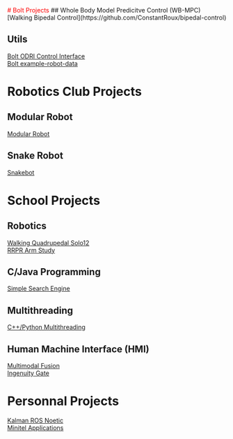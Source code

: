 <span style="color:red">
# Bolt Projects
</span>
## Whole Body Model Predicitve Control (WB-MPC)
[Walking Bipedal Control](https://github.com/ConstantRoux/bipedal-control)  

## Utils
[Bolt ODRI Control Interface](https://github.com/ConstantRoux/odri_control_interface)  
[Bolt example-robot-data](https://github.com/ConstantRoux/example-robot-data)  

# Robotics Club Projects
## Modular Robot
[Modular Robot](https://github.com/Stand-UPS-Robotique/robot-modulaire)  

## Snake Robot
[Snakebot](https://github.com/Stand-UPS-Robotique/snakebot)  

# School Projects
## Robotics 
[Walking Quadrupedal Solo12](https://github.com/ConstantRoux/solo-pybullet)  
[RRPR Arm Study](https://github.com/ConstantRoux/BE-RRPR)  

## C/Java Programming
[Simple Search Engine](https://github.com/gui-upssitech/projet-fil-rouge)  

## Multithreading
[C++/Python Multithreading](https://github.com/ConstantRoux/tp-multithreading)  

## Human Machine Interface (HMI)
[Multimodal Fusion](https://github.com/ConstantRoux/multimodal-fusion)  
[Ingenuity Gate](https://github.com/BaptisteRamonda/ingenuity-gate)  

# Personnal Projects
[Kalman ROS Noetic](https://github.com/ConstantRoux/kalman-ros)  
[Minitel Applications](https://github.com/ConstantRoux/minitel-applications)  

